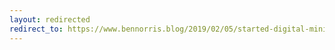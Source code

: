```yaml
---
layout: redirected
redirect_to: https://www.bennorris.blog/2019/02/05/started-digital-minimalism.html
---
```

